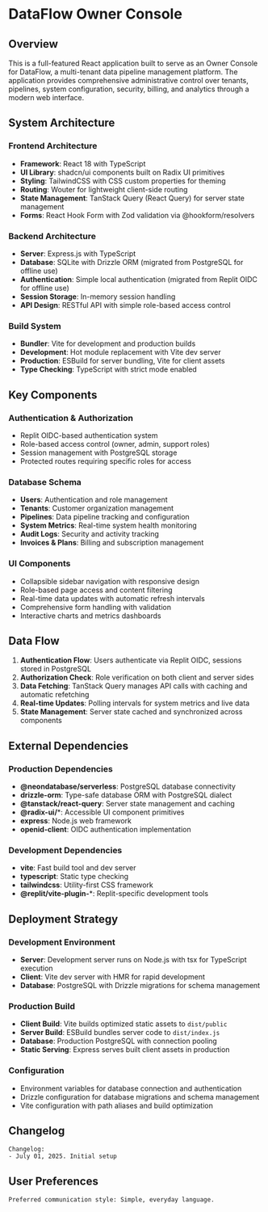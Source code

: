 # DataFlow Owner Console

## Overview

This is a full-featured React application built to serve as an Owner Console for DataFlow, a multi-tenant data pipeline management platform. The application provides comprehensive administrative control over tenants, pipelines, system configuration, security, billing, and analytics through a modern web interface.

## System Architecture

### Frontend Architecture
- **Framework**: React 18 with TypeScript
- **UI Library**: shadcn/ui components built on Radix UI primitives
- **Styling**: TailwindCSS with CSS custom properties for theming
- **Routing**: Wouter for lightweight client-side routing
- **State Management**: TanStack Query (React Query) for server state management
- **Forms**: React Hook Form with Zod validation via @hookform/resolvers

### Backend Architecture
- **Server**: Express.js with TypeScript
- **Database**: SQLite with Drizzle ORM (migrated from PostgreSQL for offline use)
- **Authentication**: Simple local authentication (migrated from Replit OIDC for offline use)
- **Session Storage**: In-memory session handling
- **API Design**: RESTful API with simple role-based access control

### Build System
- **Bundler**: Vite for development and production builds
- **Development**: Hot module replacement with Vite dev server
- **Production**: ESBuild for server bundling, Vite for client assets
- **Type Checking**: TypeScript with strict mode enabled

## Key Components

### Authentication & Authorization
- Replit OIDC-based authentication system
- Role-based access control (owner, admin, support roles)
- Session management with PostgreSQL storage
- Protected routes requiring specific roles for access

### Database Schema
- **Users**: Authentication and role management
- **Tenants**: Customer organization management
- **Pipelines**: Data pipeline tracking and configuration
- **System Metrics**: Real-time system health monitoring
- **Audit Logs**: Security and activity tracking
- **Invoices & Plans**: Billing and subscription management

### UI Components
- Collapsible sidebar navigation with responsive design
- Role-based page access and content filtering
- Real-time data updates with automatic refresh intervals
- Comprehensive form handling with validation
- Interactive charts and metrics dashboards

## Data Flow

1. **Authentication Flow**: Users authenticate via Replit OIDC, sessions stored in PostgreSQL
2. **Authorization Check**: Role verification on both client and server sides
3. **Data Fetching**: TanStack Query manages API calls with caching and automatic refetching
4. **Real-time Updates**: Polling intervals for system metrics and live data
5. **State Management**: Server state cached and synchronized across components

## External Dependencies

### Production Dependencies
- **@neondatabase/serverless**: PostgreSQL database connectivity
- **drizzle-orm**: Type-safe database ORM with PostgreSQL dialect
- **@tanstack/react-query**: Server state management and caching
- **@radix-ui/***: Accessible UI component primitives
- **express**: Node.js web framework
- **openid-client**: OIDC authentication implementation

### Development Dependencies
- **vite**: Fast build tool and dev server
- **typescript**: Static type checking
- **tailwindcss**: Utility-first CSS framework
- **@replit/vite-plugin-***: Replit-specific development tools

## Deployment Strategy

### Development Environment
- **Server**: Development server runs on Node.js with tsx for TypeScript execution
- **Client**: Vite dev server with HMR for rapid development
- **Database**: PostgreSQL with Drizzle migrations for schema management

### Production Build
- **Client Build**: Vite builds optimized static assets to `dist/public`
- **Server Build**: ESBuild bundles server code to `dist/index.js`
- **Database**: Production PostgreSQL with connection pooling
- **Static Serving**: Express serves built client assets in production

### Configuration
- Environment variables for database connection and authentication
- Drizzle configuration for database migrations and schema management
- Vite configuration with path aliases and build optimization

## Changelog

```
Changelog:
- July 01, 2025. Initial setup
```

## User Preferences

```
Preferred communication style: Simple, everyday language.
```